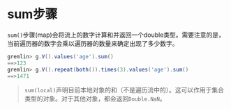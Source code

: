 # sum步骤

`sum()`步骤(map)会将流上的数字计算和并返回一个double类型。需要注意的是，当前遍历器的数字会乘以遍历器的数量来确定出现了多少数字。

```groovy
gremlin> g.V().values('age').sum()
==>123
gremlin> g.V().repeat(both()).times(3).values('age').sum()
==>1471
```

> `sum(local)`声明目前本地对象的和（不是遍历流中的）。这可以作用于集合类型的对象。对于其他对象，都会返回`Double.NaN`。

